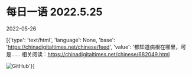 # 每日一语 2022.5.25

2022-05-26

[{'type': 'text/html', 'language': None, 'base': 'https://chinadigitaltimes.net/chinese/feed', 'value': '都知道病根在哪里，可是&#8230;&#8230;  相关阅读：https://chinadigitaltimes.net/chinese/682049.html

![GitHub](https://chinadigitaltimes.net/chinese/files/2022/05/5.25.2.jpg)'}]